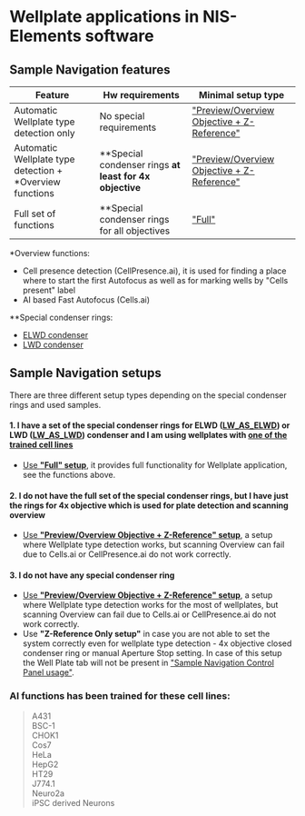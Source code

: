 # Wellplate applications in NIS-Elements software

## Sample Navigation features

| Feature                                                  | Hw requirements                                         | Minimal setup type                                                               |
| -------------------------------------------------------- | ------------------------------------------------------- | -------------------------------------------------------------------------------- |
| Automatic Wellplate type detection only                  | No special requirements                                 | ["Preview/Overview Objective + Z-Reference"](system_setup_overview_objective.md) |
| Automatic Wellplate type detection + *Overview functions | **Special condenser rings **at least for 4x objective** | ["Preview/Overview Objective + Z-Reference"](system_setup_overview_objective.md) |
| Full set of functions                                    | **Special condenser rings for all objectives            | ["Full"](system_setup_full.md)                                                   |

*Overview functions:
- Cell presence detection (CellPresence.ai), it is used for finding a place where to start the first Autofocus as well as for marking wells by "Cells present" label
- AI based Fast Autofocus (Cells.ai)

**Special condenser rings:
- [ELWD condenser](LW_AS_ELWD.md)
- [LWD condenser](LW_AS_LWD.md)

## Sample Navigation setups

There are three different setup types depending on the special condenser rings and used samples.

#### 1. I have a set of the special condenser rings for ELWD ([LW_AS_ELWD](LW_AS_ELWD.md)) or LWD ([LW_AS_LWD](LW_AS_LWD.md)) condenser and I am using wellplates with [one of the trained cell lines](#ai-functions-has-been-trained-for-these-cell-lines)
   - [Use **"Full" setup**](system_setup_full.md), it provides full functionality for Wellplate application, see the functions above.
         
#### 2. I **do not have** the full set of the special condenser rings, but I have just the rings for 4x objective which is used for plate detection and scanning overview     
   - [Use **"Preview/Overview Objective + Z-Reference" setup**](system_setup_overview_objective.md), a setup where Wellplate type detection works, but scanning Overview can fail due to Cells.ai or CellPresence.ai do not work correctly.  
  
#### 3. I do not have any special condenser ring
   - [Use **"Preview/Overview Objective + Z-Reference" setup**](system_setup_overview_objective.md), a setup where Wellplate type detection works for the most of wellplates, but scanning Overview can fail due to Cells.ai or CellPresence.ai do not work correctly.  
   - Use **"Z-Reference Only setup"** in case you are not able to set the system correctly even for wellplate type detection - 4x objective closed condenser ring or manual Aperture Stop setting. In case of this setup the Well Plate tab will not be present in ["Sample Navigation Control Panel usage"](sample_navigation.md).


### AI functions has been trained for these cell lines:  

> A431  
> BSC-1  
> CHOK1  
> Cos7  
> HeLa  
> HepG2  
> HT29  
> J774.1  
> Neuro2a  
> iPSC derived Neurons

<!--
# Other documents

A. [Sample Navigation Control Panel usage.](sample_navigation.md)

B. [How to use the built-in functions in your custom Jobs.](jobtasks_usage.md)
-->